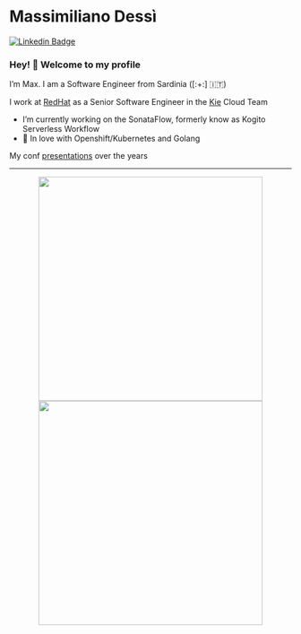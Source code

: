# Massimiliano Dessì


[![Linkedin Badge](https://img.shields.io/badge/-LinkedIn-blue?style=flat-square&logo=Linkedin&logoColor=white&link=https://www.linkedin.com/in/desmax74/)](https://www.linkedin.com/in/desmax74/)

### Hey! 👋 Welcome to my profile

I’m Max. I am a Software Engineer from Sardinia ([:+:] 🇮🇹)

I work at [RedHat](https://www.redhat.com) as a Senior Software Engineer in the [Kie](http://kie.org) Cloud Team
- I’m currently working on the SonataFlow, formerly know as Kogito Serverless Workflow
- 💙 In love with Openshift/Kubernetes and Golang

My conf [presentations](https://github.com/desmax74/presentations) over the years 

---
<p align = "center">
  <img src = "https://github-readme-stats.vercel.app/api?username=desmax74&show_icons=true&theme=blue-green" width = 400>
  <img src = "https://github-readme-streak-stats.herokuapp.com?user=desmax74&theme=blue-green&hide_border=true" width = 400>
</p>
<!--

[![Github Badge](https://img.shields.io/badge/-Github-000?style=flat-square&logo=Github&logoColor=white&link=https://github.com/desmax74)](https://github.com/desmax74)
**desmax74/desmax74** is a ✨ _special_ ✨ repository because its `README.md` (this file) appears on your GitHub profile.

Here are some ideas to get you started:

- 🔭 I’m currently working on ...
- 🌱 I’m currently learning ...
- 👯 I’m looking to collaborate on ...
- 🤔 I’m looking for help with ...
- 💬 Ask me about ...
- 📫 How to reach me: ...
- 😄 Pronouns: ...
- ⚡ Fun fact: ...
-->
